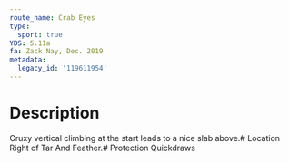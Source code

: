 ```yaml
---
route_name: Crab Eyes
type:
  sport: true
YDS: 5.11a
fa: Zack Nay, Dec. 2019
metadata:
  legacy_id: '119611954'
---
```

# Description
Cruxy vertical climbing at the start leads to a nice slab above.# Location
Right of Tar And Feather.# Protection
Quickdraws